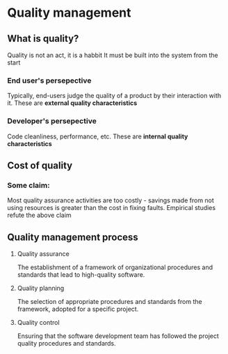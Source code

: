 # Quality management

## What is quality?

Quality is not an act, it is a habbit It must be built into the system from the start

### End user's persepective

Typically, end-users judge the quality of a product by their interaction with it. These are **external quality characteristics**

### Developer's persepective

Code cleanliness, performance, etc. These are **internal quality characteristics**

## Cost of quality

### Some claim:

Most quality assurance activities are too costly - savings made from not using resources is greater than the cost in fixing faults. Empirical studies refute the above claim

## Quality management process

1. Quality assurance

   The establishment of a framework of organizational procedures and standards that lead to high-quality software.

2. Quality planning

   The selection of appropriate procedures and standards from the framework, adopted for a specific project.

3. Quality control

   Ensuring that the software development team has followed the project quality procedures and standards.

